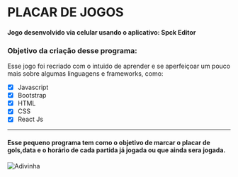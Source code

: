 # PLACAR DE JOGOS
#### Jogo desenvolvido via celular usando o aplicativo: Spck Editor

### Objetivo da criação desse programa:

Esse jogo foi recriado com o intuido de aprender e se aperfeiçoar um pouco mais sobre algumas linguagens e frameworks, como:

- [x] Javascript
- [x] Bootstrap
- [x] HTML
- [x] CSS
- [x] React Js

---

#### Esse pequeno programa tem como o objetivo de marcar o placar de gols,data e o horário de cada partida já jogada ou que ainda sera jogada.

![Adivinha](https://encrypted-tbn0.gstatic.com/images?q=tbn%3AANd9GcSAIVgakDqBGyzWWKNo0CcUuCYJe993EyZBIc4hyK-3-X8qk3Jj)
